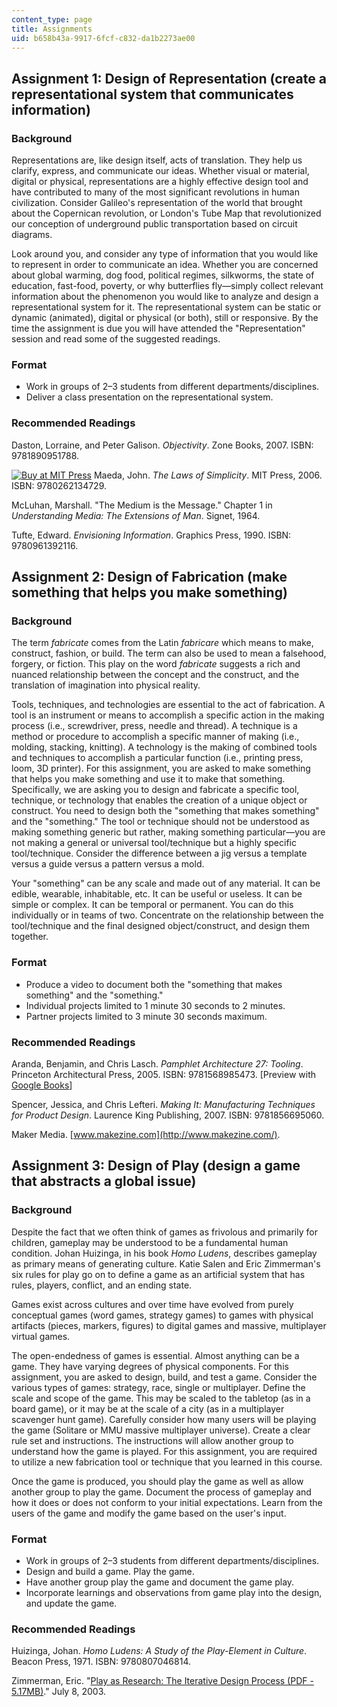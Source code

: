 ```yaml
---
content_type: page
title: Assignments
uid: b658b43a-9917-6fcf-c832-da1b2273ae00
---
```


Assignment 1: Design of Representation (create a representational system that communicates information)
-------------------------------------------------------------------------------------------------------

### Background

Representations are, like design itself, acts of translation. They help us clarify, express, and communicate our ideas. Whether visual or material, digital or physical, representations are a highly effective design tool and have contributed to many of the most significant revolutions in human civilization. Consider Galileo's representation of the world that brought about the Copernican revolution, or London's Tube Map that revolutionized our conception of underground public transportation based on circuit diagrams.

Look around you, and consider any type of information that you would like to represent in order to communicate an idea. Whether you are concerned about global warming, dog food, political regimes, silkworms, the state of education, fast-food, poverty, or why butterflies fly—simply collect relevant information about the phenomenon you would like to analyze and design a representational system for it. The representational system can be static or dynamic (animated), digital or physical (or both), still or responsive. By the time the assignment is due you will have attended the "Representation" session and read some of the suggested readings.

### Format

*   Work in groups of 2–3 students from different departments/disciplines.
*   Deliver a class presentation on the representational system.

### Recommended Readings

Daston, Lorraine, and Peter Galison. _Objectivity_. Zone Books, 2007. ISBN: 9781890951788.

[![Buy at MIT Press](/images/mp_logo.gif)](https://mitpress.mit.edu/9780262134729) Maeda, John. _The Laws of Simplicity_. MIT Press, 2006. ISBN: 9780262134729.

McLuhan, Marshall. "The Medium is the Message." Chapter 1 in _Understanding Media: The Extensions of Man_. Signet, 1964.

Tufte, Edward. _Envisioning Information_. Graphics Press, 1990. ISBN: 9780961392116.

Assignment 2: Design of Fabrication (make something that helps you make something)
----------------------------------------------------------------------------------

### Background

The term _fabricate_ comes from the Latin _fabricare_ which means to make, construct, fashion, or build. The term can also be used to mean a falsehood, forgery, or fiction. This play on the word _fabricate_ suggests a rich and nuanced relationship between the concept and the construct, and the translation of imagination into physical reality.

Tools, techniques, and technologies are essential to the act of fabrication. A tool is an instrument or means to accomplish a specific action in the making process (i.e., screwdriver, press, needle and thread). A technique is a method or procedure to accomplish a specific manner of making (i.e., molding, stacking, knitting). A technology is the making of combined tools and techniques to accomplish a particular function (i.e., printing press, loom, 3D printer). For this assignment, you are asked to make something that helps you make something and use it to make that something. Specifically, we are asking you to design and fabricate a specific tool, technique, or technology that enables the creation of a unique object or construct. You need to design both the "something that makes something" and the "something." The tool or technique should not be understood as making something generic but rather, making something particular—you are not making a general or universal tool/technique but a highly specific tool/technique. Consider the difference between a jig versus a template versus a guide versus a pattern versus a mold.

Your "something" can be any scale and made out of any material. It can be edible, wearable, inhabitable, etc. It can be useful or useless. It can be simple or complex. It can be temporal or permanent. You can do this individually or in teams of two. Concentrate on the relationship between the tool/technique and the final designed object/construct, and design them together.

### Format

*   Produce a video to document both the "something that makes something" and the "something."
*   Individual projects limited to 1 minute 30 seconds to 2 minutes.
*   Partner projects limited to 3 minute 30 seconds maximum.

### Recommended Readings

Aranda, Benjamin, and Chris Lasch. _Pamphlet Architecture 27: Tooling_. Princeton Architectural Press, 2005. ISBN: 9781568985473. \[Preview with [Google Books](http://books.google.com/books?id=MG8xfIe55t0C&printsec=frontcover)\]

Spencer, Jessica, and Chris Lefteri. _Making It: Manufacturing Techniques for Product Design_. Laurence King Publishing, 2007. ISBN: 9781856695060.

Maker Media. [www.makezine.com](http://www.makezine.com/).

Assignment 3: Design of Play (design a game that abstracts a global issue)
--------------------------------------------------------------------------

### Background

Despite the fact that we often think of games as frivolous and primarily for children, gameplay may be understood to be a fundamental human condition. Johan Huizinga, in his book _Homo Ludens_, describes gameplay as primary means of generating culture. Katie Salen and Eric Zimmerman's six rules for play go on to define a game as an artificial system that has rules, players, conflict, and an ending state.

Games exist across cultures and over time have evolved from purely conceptual games (word games, strategy games) to games with physical artifacts (pieces, markers, figures) to digital games and massive, multiplayer virtual games.

The open-endedness of games is essential. Almost anything can be a game. They have varying degrees of physical components. For this assignment, you are asked to design, build, and test a game. Consider the various types of games: strategy, race, single or multiplayer. Define the scale and scope of the game. This may be scaled to the tabletop (as in a board game), or it may be at the scale of a city (as in a multiplayer scavenger hunt game). Carefully consider how many users will be playing the game (Solitare or MMU massive multiplayer universe). Create a clear rule set and instructions. The instructions will allow another group to understand how the game is played. For this assignment, you are required to utilize a new fabrication tool or technique that you learned in this course.

Once the game is produced, you should play the game as well as allow another group to play the game. Document the process of gameplay and how it does or does not conform to your initial expectations. Learn from the users of the game and modify the game based on the user's input.

### Format

*   Work in groups of 2–3 students from different departments/disciplines.
*   Design and build a game. Play the game.
*   Have another group play the game and document the game play.
*   Incorporate learnings and observations from game play into the design, and update the game.

### Recommended Readings

Huizinga, Johan. _Homo Ludens: A Study of the Play-Element in Culture_. Beacon Press, 1971. ISBN: 9780807046814.

Zimmerman, Eric. "[Play as Research: The Iterative Design Process (PDF - 5.17MB)](https://static1.squarespace.com/static/579b8aa26b8f5b8f49605c96/t/59921253cd39c3da5bd27a6f/1502745178453/Iterative_Design.pdf)." July 8, 2003.